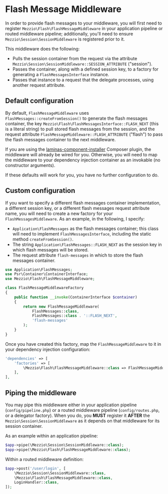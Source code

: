 # Flash Message Middleware

In order to provide flash messages to your middleware, you will first need to
register `Mezzio\Flash\FlashMessageMiddleware` in your application
pipeline or routed middleware pipeline; additionally, you'll need to ensure
`Mezzio\Session\SessionMiddleware` is registered prior to it.

This middleware does the following:

- Pulls the session container from the request via the attribute
  `Mezzio\Session\SessionMiddleware::SESSION_ATTRIBUTE` ("session").
- Passes the container, along with a defined session key, to a factory for
  generating a `FlashMessagesInterface` instance.
- Passes that instance to a request that the delegate processes, using another
  request attribute.

## Default configuration

By default, `FlashMessageMiddleware` uses `FlashMessages::createFromSession()`
to generate the flash messages container, the key
`Mezzio\Flash\FlashMessagesInterface::FLASH_NEXT` (this is a literal
string) to pull stored flash messages from the session, and the request
attribute `FlashMessageMiddleware::FLASH_ATTRIBUTE` ("flash") to pass the flash
messages container to the next middleware.

If you are using the [laminas-component-installer](https://docs.laminas.dev/laminas-component-installer/)
Composer plugin, the middleware will already be wired for you. Otherwise, you
will need to map the middleware to your dependency injection container as an
invokable (no constructor arguments).

If these defaults will work for you, you have no further configuration to do.

## Custom configuration

If you want to specify a different flash messages container implementation, a
different session key, or a different flash messages request attribute name, you
will need to create a new factory for your `FlashMessagesMiddleware`. As an
example, in the following, I specify:

- `Application\FlashMessages` as the flash messages container; this class will
  need to implement `FlashMessagesInterface`, including the static method
  `createFromSession()`.
- The string `Application\FlashMessages::FLASH_NEXT` as the session key in which
  flash messages will be stored.
- The request attribute `flash-messages` in which to store the flash messages
  container.

```php
use Application\FlashMessages;
use Psr\Container\ContainerInterface;
use Mezzio\Flash\FlashMessageMiddleware;

class FlashMessageMiddlewareFactory
{
    public function __invoke(ContainerInterface $container)
    {
        return new FlashMessageMiddleware(
            FlashMessages::class,
            FlashMessages::class . '::FLASH_NEXT',
            'flash-messages'
        );
    }
}
```

Once you have created this factory, map the `FlashMessageMiddleware` to it in
your dependency injection configuration:

```php
'dependencies' => [
    'factories' => [
        \Mezzio\Flash\FlashMessageMiddleware::class => FlashMessageMiddlewareFactory::class,
    ],
],
```

## Piping the middleware

You may pipe this middleware either in your application pipeline
(`config/pipeline.php`) or a routed middleware pipeline (`config/routes.php`, or
a delegator factory). When you do, you **MUST** register it **AFTER** the
`Mezzio\Session\SessionMiddleware` as it depends on that middleware for
its session container.

As an example within an application pipeline:

```php
$app->pipe(\Mezzio\Session\SessionMiddleware::class);
$app->pipe(\Mezzio\Flash\FlashMessageMiddleware::class);
```

Within a routed middleware definition:

```php
$app->post('/user/login', [
    \Mezzio\Session\SessionMiddleware::class,
    \Mezzio\Flash\FlashMessageMiddleware::class,
    LoginHandler::class,
]);
```
